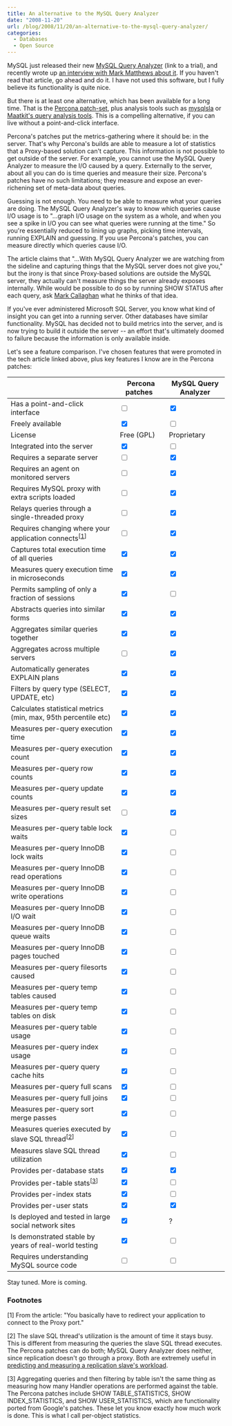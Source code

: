 ```yaml
---
title: An alternative to the MySQL Query Analyzer
date: "2008-11-20"
url: /blog/2008/11/20/an-alternative-to-the-mysql-query-analyzer/
categories:
  - Databases
  - Open Source
---
```

MySQL just released their new [MySQL Query Analyzer][1] (link to a trial), and recently wrote up [an interview with Mark Matthews about it][2]. If you haven't read that article, go ahead and do it. I have not used this software, but I fully believe its functionality is quite nice.

But there is at least one alternative, which has been available for a long time. That is the [Percona patch-set][3], plus analysis tools such as [mysqlsla][4] or [Maatkit's query analysis tools][5]. This is a compelling alternative, if you can live without a point-and-click interface.

Percona's patches put the metrics-gathering where it should be: in the server. That's why Percona's builds are able to measure a lot of statistics that a Proxy-based solution can't capture. This information is not possible to get outside of the server. For example, you cannot use the MySQL Query Analyzer to measure the I/O caused by a query. Externally to the server, about all you can do is time queries and measure their size. Percona's patches have no such limitations; they measure and expose an ever-richening set of meta-data about queries.

Guessing is not enough. You need to be able to measure what your queries are doing. The MySQL Query Analyzer's way to know which queries cause I/O usage is to "&#8230;graph I/O usage on the system as a whole, and when you see a spike in I/O you can see what queries were running at the time." So you're essentially reduced to lining up graphs, picking time intervals, running EXPLAIN and guessing. If you use Percona's patches, you can measure directly which queries cause I/O.

The article claims that "&#8230;With MySQL Query Analyzer we are watching from the sideline and capturing things that the MySQL server does not give you," but the irony is that since Proxy-based solutions are outside the MySQL server, they actually can't measure things the server already exposes internally. While would be possible to do so by running SHOW STATUS after each query, ask [Mark Callaghan][6] what he thinks of that idea.

If you've ever administered Microsoft SQL Server, you know what kind of insight you can get into a running server. Other databases have similar functionality. MySQL has decided not to build metrics into the server, and is now trying to build it outside the server -- an effort that's ultimately doomed to failure because the information is only available inside.

Let's see a feature comparison. I've chosen features that were promoted in the tech article linked above, plus key features I know are in the Percona patches:

| &nbsp;                                                                                   | Percona patches&nbsp;&nbsp;           | MySQL Query Analyzer                  |
| ---------------------------------------------------------------------------------------- | ------------------------------------- | ------------------------------------- |
| Has a point-and-click interface                                                          | <input type="checkbox" />             | <input type="checkbox" checked="1" /> |
| Freely available                                                                         | <input type="checkbox" checked="1" /> | <input type="checkbox" />             |
| License                                                                                  | Free (GPL)                            | Proprietary                           |
| Integrated into the server                                                               | <input type="checkbox" checked="1" /> | <input type="checkbox" />             |
| Requires a separate server                                                               | <input type="checkbox" />             | <input type="checkbox" checked="1" /> |
| Requires an agent on monitored servers                                                   | <input type="checkbox" />             | <input type="checkbox" checked="1" /> |
| Requires MySQL proxy with extra scripts loaded                                           | <input type="checkbox" />             | <input type="checkbox" checked="1" /> |
| Relays queries through a single-threaded proxy                                           | <input type="checkbox" />             | <input type="checkbox" checked="1" /> |
| Requires changing where your application connects<sup>[<a href="#footnote1">1</a>]</sup> | <input type="checkbox" />             | <input type="checkbox" checked="1" /> |
| Captures total execution time of all queries                                             | <input type="checkbox" checked="1" /> | <input type="checkbox" checked="1" /> |
| Measures query execution time in microseconds                                            | <input type="checkbox" checked="1" /> | <input type="checkbox" checked="1" /> |
| Permits sampling of only a fraction of sessions                                          | <input type="checkbox" checked="1" /> | <input type="checkbox" />             |
| Abstracts queries into similar forms                                                     | <input type="checkbox" checked="1" /> | <input type="checkbox" checked="1" /> |
| Aggregates similar queries together                                                      | <input type="checkbox" checked="1" /> | <input type="checkbox" checked="1" /> |
| Aggregates across multiple servers                                                       | <input type="checkbox" />             | <input type="checkbox" checked="1" /> |
| Automatically generates EXPLAIN plans                                                    | <input type="checkbox" checked="1" /> | <input type="checkbox" checked="1" /> |
| Filters by query type (SELECT, UPDATE, etc)                                              | <input type="checkbox" checked="1" /> | <input type="checkbox" checked="1" /> |
| Calculates statistical metrics (min, max, 95th percentile etc)                           | <input type="checkbox" checked="1" /> | <input type="checkbox" checked="1" /> |
| Measures per-query execution time                                                        | <input type="checkbox" checked="1" /> | <input type="checkbox" checked="1" /> |
| Measures per-query execution count                                                       | <input type="checkbox" checked="1" /> | <input type="checkbox" checked="1" /> |
| Measures per-query row counts                                                            | <input type="checkbox" checked="1" /> | <input type="checkbox" checked="1" /> |
| Measures per-query update counts                                                         | <input type="checkbox" checked="1" /> | <input type="checkbox" checked="1" /> |
| Measures per-query result set sizes                                                      | <input type="checkbox" />             | <input type="checkbox" checked="1" /> |
| Measures per-query table lock waits                                                      | <input type="checkbox" checked="1" /> | <input type="checkbox" />             |
| Measures per-query InnoDB lock waits                                                     | <input type="checkbox" checked="1" /> | <input type="checkbox" />             |
| Measures per-query InnoDB read operations                                                | <input type="checkbox" checked="1" /> | <input type="checkbox" />             |
| Measures per-query InnoDB write operations                                               | <input type="checkbox" checked="1" /> | <input type="checkbox" />             |
| Measures per-query InnoDB I/O wait                                                       | <input type="checkbox" checked="1" /> | <input type="checkbox" />             |
| Measures per-query InnoDB queue waits                                                    | <input type="checkbox" checked="1" /> | <input type="checkbox" />             |
| Measures per-query InnoDB pages touched                                                  | <input type="checkbox" checked="1" /> | <input type="checkbox" />             |
| Measures per-query filesorts caused                                                      | <input type="checkbox" checked="1" /> | <input type="checkbox" />             |
| Measures per-query temp tables caused                                                    | <input type="checkbox" checked="1" /> | <input type="checkbox" />             |
| Measures per-query temp tables on disk                                                   | <input type="checkbox" checked="1" /> | <input type="checkbox" />             |
| Measures per-query table usage                                                           | <input type="checkbox" checked="1" /> | <input type="checkbox" />             |
| Measures per-query index usage                                                           | <input type="checkbox" checked="1" /> | <input type="checkbox" />             |
| Measures per-query query cache hits                                                      | <input type="checkbox" checked="1" /> | <input type="checkbox" />             |
| Measures per-query full scans                                                            | <input type="checkbox" checked="1" /> | <input type="checkbox" />             |
| Measures per-query full joins                                                            | <input type="checkbox" checked="1" /> | <input type="checkbox" />             |
| Measures per-query sort merge passes                                                     | <input type="checkbox" checked="1" /> | <input type="checkbox" />             |
| Measures queries executed by slave SQL thread<sup>[<a href="#footnote2">2</a>]</sup>     | <input type="checkbox" checked="1" /> | <input type="checkbox" />             |
| Measures slave SQL thread utilization                                                    | <input type="checkbox" checked="1" /> | <input type="checkbox" />             |
| Provides per-database stats                                                              | <input type="checkbox" checked="1" /> | <input type="checkbox" checked="1" /> |
| Provides per-table stats<sup>[<a href="#footnote3">3</a>]</sup>                          | <input type="checkbox" checked="1" /> | <input type="checkbox" />             |
| Provides per-index stats                                                                 | <input type="checkbox" checked="1" /> | <input type="checkbox" />             |
| Provides per-user stats                                                                  | <input type="checkbox" checked="1" /> | <input type="checkbox" checked="1" /> |
| Is deployed and tested in large social network sites                                     | <input type="checkbox" checked="1" /> | ?                                     |
| Is demonstrated stable by years of real-world testing                                    | <input type="checkbox" checked="1" /> | <input type="checkbox" />             |
| Requires understanding MySQL source code                                                 | <input type="checkbox" />             | <input type="checkbox" />             |

Stay tuned. More is coming.

### Footnotes

<p id="footnote1">
  [1] From the article: "You basically have to redirect your application to connect to the Proxy port."
</p>

<p id="footnote2">
  [2] The slave SQL thread's utilization is the amount of time it stays busy. This is different from measuring the queries the slave SQL thread executes. The Percona patches can do both; MySQL Query Analyzer does neither, since replication doesn't go through a proxy. Both are extremely useful in <a href="http://www.mysqlperformanceblog.com/2008/10/08/three-ways-to-know-when-a-mysql-slave-is-about-to-start-lagging/">predicting and measuring a replication slave's workload</a>.
</p>

<p id="footnote3">
  [3] Aggregating queries and then filtering by table isn't the same thing as measuring how many Handler operations are performed against the table. The Percona patches include SHOW TABLE_STATISTICS, SHOW INDEX_STATISTICS, and SHOW USER_STATISTICS, which are functionality ported from Google's patches. These let you know exactly how much work is done. This is what I call per-object statistics.
</p>

 [1]: http://www.mysql.com/trials/enterprise
 [2]: http://dev.mysql.com/tech-resources/interviews/interview_mark_matthews.html
 [3]: http://www.percona.com/percona-lab.html
 [4]: http://hackmysql.com/mysqlsla
 [5]: http://www.maatkit.org/
 [6]: http://mysqlha.blogspot.com/
